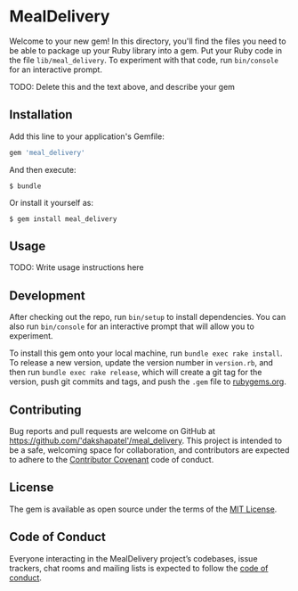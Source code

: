 # MealDelivery

Welcome to your new gem! In this directory, you'll find the files you need to be able to package up your Ruby library into a gem. Put your Ruby code in the file `lib/meal_delivery`. To experiment with that code, run `bin/console` for an interactive prompt.

TODO: Delete this and the text above, and describe your gem

## Installation

Add this line to your application's Gemfile:

```ruby
gem 'meal_delivery'
```

And then execute:

    $ bundle

Or install it yourself as:

    $ gem install meal_delivery

## Usage

TODO: Write usage instructions here

## Development

After checking out the repo, run `bin/setup` to install dependencies. You can also run `bin/console` for an interactive prompt that will allow you to experiment.

To install this gem onto your local machine, run `bundle exec rake install`. To release a new version, update the version number in `version.rb`, and then run `bundle exec rake release`, which will create a git tag for the version, push git commits and tags, and push the `.gem` file to [rubygems.org](https://rubygems.org).

## Contributing

Bug reports and pull requests are welcome on GitHub at https://github.com/'dakshapatel'/meal_delivery. This project is intended to be a safe, welcoming space for collaboration, and contributors are expected to adhere to the [Contributor Covenant](http://contributor-covenant.org) code of conduct.

## License

The gem is available as open source under the terms of the [MIT License](https://opensource.org/licenses/MIT).

## Code of Conduct

Everyone interacting in the MealDelivery project’s codebases, issue trackers, chat rooms and mailing lists is expected to follow the [code of conduct](https://github.com/'dakshapatel'/meal_delivery/blob/master/CODE_OF_CONDUCT.md).
